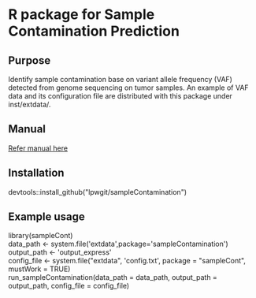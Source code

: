 # R package for Sample Contamination Prediction

## Purpose
Identify sample contamination base on variant allele frequency (VAF) detected from genome sequencing on tumor samples. An example of VAF data and its configuration file are distributed with this package under inst/extdata/.

## Manual
[Refer manual here](/inst/extdata/sampleContamination_vignettes.pdf)

## Installation
devtools::install_github("lpwgit/sampleContamination")

## Example usage
library(sampleCont)  
data_path <-  system.file('extdata',package='sampleContamination')  
output_path <- 'output_express'  
config_file <- system.file("extdata", 'config.txt', package = "sampleCont", mustWork = TRUE)  
run_sampleContamination(data_path = data_path, 
                        output_path = output_path, 
                        config_file = config_file)

